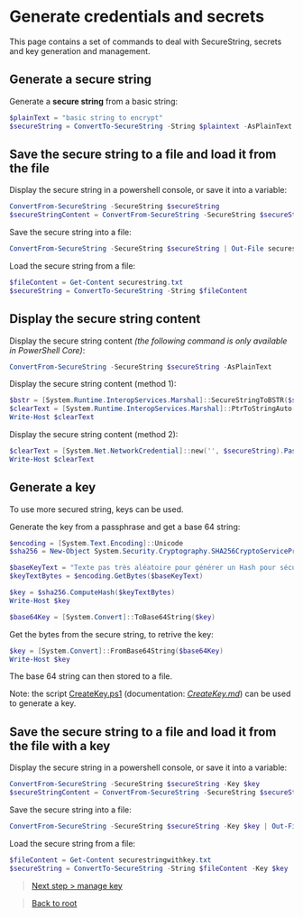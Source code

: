 # Generate credentials and secrets

This page contains a set of commands to deal with SecureString, secrets and key generation and management.

## Generate a secure string

Generate a **secure string** from a basic string:
```powershell
$plainText = "basic string to encrypt"
$secureString = ConvertTo-SecureString -String $plaintext -AsPlainText -Force
```

## Save the secure string to a file and load it from the file

Display the secure string in a powershell console, or save it into a variable:
```powershell
ConvertFrom-SecureString -SecureString $secureString
$secureStringContent = ConvertFrom-SecureString -SecureString $secureString
```

Save the secure string into a file:
```powershell
ConvertFrom-SecureString -SecureString $secureString | Out-File securestring.txt
```

Load the secure string from a file:
```powershell
$fileContent = Get-Content securestring.txt
$secureString = ConvertTo-SecureString -String $fileContent
```

## Display the secure string content

Display the secure string content *(the following command is only available in PowerShell Core)*:
```powershell
ConvertFrom-SecureString -SecureString $secureString -AsPlainText
```

Display the secure string content (method 1):
```powershell
$bstr = [System.Runtime.InteropServices.Marshal]::SecureStringToBSTR($secureString)
$clearText = [System.Runtime.InteropServices.Marshal]::PtrToStringAuto($bstr)
Write-Host $clearText
```

Display the secure string content (method 2):
```powershell
$clearText = [System.Net.NetworkCredential]::new('', $secureString).Password
Write-Host $clearText
```

## Generate a key

To use more secured string, keys can be used.

Generate the key from a passphrase and get a base 64 string:
```powershell
$encoding = [System.Text.Encoding]::Unicode
$sha256 = New-Object System.Security.Cryptography.SHA256CryptoServiceProvider 

$baseKeyText = "Texte pas très aléatoire pour générer un Hash pour sécuriser des contenus."
$keyTextBytes = $encoding.GetBytes($baseKeyText) 

$key = $sha256.ComputeHash($keyTextBytes)
Write-Host $key

$base64Key = [System.Convert]::ToBase64String($key)
```

Get the bytes from the secure string, to retrive the key:
```powershell
$key = [System.Convert]::FromBase64String($base64Key)
Write-Host $key
```

The base 64 string can then stored to a file.

Note: the script [CreateKey.ps1](https://github.com/EhRom/Puffix.SqlDevOps/blob/master/Deploy/CreateKey.ps1) (documentation: *[CreateKey.md](https://github.com/EhRom/Puffix.SqlDevOps/blob/master/Deploy/CreateKey.md)*) can be used to generate a key.

## Save the secure string to a file and load it from the file with a key

Display the secure string in a powershell console, or save it into a variable:
```powershell
ConvertFrom-SecureString -SecureString $secureString -Key $key
$secureStringContent = ConvertFrom-SecureString -SecureString $secureString -Key $key
```

Save the secure string into a file:
```powershell
ConvertFrom-SecureString -SecureString $secureString -Key $key | Out-File securestringwithkey.txt
```

Load the secure string from a file:
```powershell
$fileContent = Get-Content securestringwithkey.txt
$secureString = ConvertTo-SecureString -String $fileContent -Key $key
```

> [Next step > manage key](https://github.com/EhRom/Puffix.SqlDevOps/blob/master/Deploy/Secrets/GenerateCredentialsAndSecret.md)

> [Back to root](https://github.com/EhRom/Puffix.SqlDevOps/tree/master/Deploy)